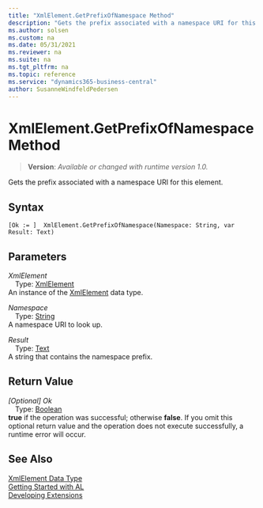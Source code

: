 ```yaml
---
title: "XmlElement.GetPrefixOfNamespace Method"
description: "Gets the prefix associated with a namespace URI for this element."
ms.author: solsen
ms.custom: na
ms.date: 05/31/2021
ms.reviewer: na
ms.suite: na
ms.tgt_pltfrm: na
ms.topic: reference
ms.service: "dynamics365-business-central"
author: SusanneWindfeldPedersen
---
```

[//]: # (START>DO_NOT_EDIT)
[//]: # (IMPORTANT:Do not edit any of the content between here and the END>DO_NOT_EDIT.)
[//]: # (Any modifications should be made in the .xml files in the ModernDev repo.)
# XmlElement.GetPrefixOfNamespace Method
> **Version**: _Available or changed with runtime version 1.0._

Gets the prefix associated with a namespace URI for this element.


## Syntax
```
[Ok := ]  XmlElement.GetPrefixOfNamespace(Namespace: String, var Result: Text)
```
## Parameters
*XmlElement*  
&emsp;Type: [XmlElement](xmlelement-data-type.md)  
An instance of the [XmlElement](xmlelement-data-type.md) data type.  

*Namespace*  
&emsp;Type: [String](../string/string-data-type.md)  
A namespace URI to look up.
        
*Result*  
&emsp;Type: [Text](../text/text-data-type.md)  
A string that contains the namespace prefix.  


## Return Value
*[Optional] Ok*  
&emsp;Type: [Boolean](../boolean/boolean-data-type.md)  
**true** if the operation was successful; otherwise **false**.   If you omit this optional return value and the operation does not execute successfully, a runtime error will occur.  


[//]: # (IMPORTANT: END>DO_NOT_EDIT)
## See Also
[XmlElement Data Type](xmlelement-data-type.md)  
[Getting Started with AL](../../devenv-get-started.md)  
[Developing Extensions](../../devenv-dev-overview.md)